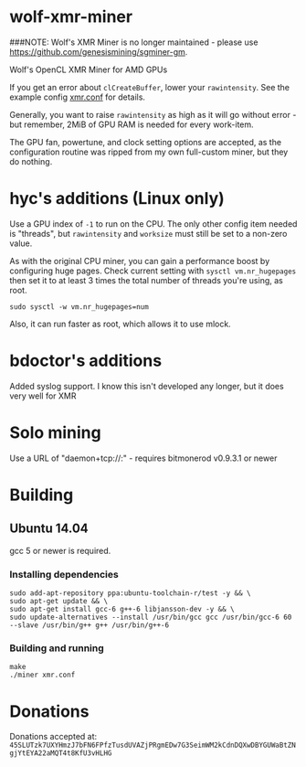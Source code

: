 # wolf-xmr-miner

###NOTE: Wolf's XMR Miner is no longer maintained - please use https://github.com/genesismining/sgminer-gm.

Wolf's OpenCL XMR Miner for AMD GPUs

If you get an error about `clCreateBuffer`, lower your `rawintensity`. See the example config [xmr.conf](xmr.conf) for details.

Generally, you want to raise `rawintensity` as high as it will go without error - but remember, 2MiB of GPU RAM is needed for every work-item.

The GPU fan, powertune, and clock setting options are accepted, as the configuration routine was ripped from my own full-custom miner, but they do nothing.

# hyc's additions (Linux only)

Use a GPU index of `-1` to run on the CPU. The only other config item needed is "threads",
but `rawintensity` and `worksize` must still be set to a non-zero value.

As with the original CPU miner, you can gain a performance boost by configuring huge pages.
Check current setting with `sysctl vm.nr_hugepages` then set it to at least 3 times the
total number of threads you're using, as root.

    sudo sysctl -w vm.nr_hugepages=num

Also, it can run faster as root, which allows it to use mlock.

# bdoctor's additions
Added syslog support. I know this isn't developed any longer, but it does very well for XMR

# Solo mining

Use a URL of "daemon+tcp://<host>:<port>" - requires bitmonerod v0.9.3.1 or newer

# Building

## Ubuntu 14.04

gcc 5 or newer is required.

### Installing dependencies

```
sudo add-apt-repository ppa:ubuntu-toolchain-r/test -y && \
sudo apt-get update && \
sudo apt-get install gcc-6 g++-6 libjansson-dev -y && \
sudo update-alternatives --install /usr/bin/gcc gcc /usr/bin/gcc-6 60 --slave /usr/bin/g++ g++ /usr/bin/g++-6
```

### Building and running

```
make
./miner xmr.conf
```

# Donations

Donations accepted at: `45SLUTzk7UXYHmzJ7bFN6FPfzTusdUVAZjPRgmEDw7G3SeimWM2kCdnDQXwDBYGUWaBtZNgjYtEYA22aMQT4t8KfU3vHLHG`
